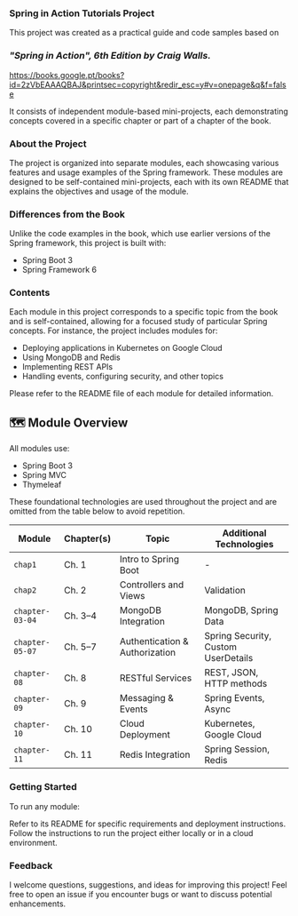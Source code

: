 ### Spring in Action Tutorials Project

This project was created as a practical guide and code samples based on 
### *"Spring in Action", 6th Edition by Craig Walls.* 
https://books.google.pt/books?id=2zVbEAAAQBAJ&printsec=copyright&redir_esc=y#v=onepage&q&f=false

It consists of independent module-based mini-projects, each demonstrating concepts covered in a specific chapter or part of a chapter of the book.

### About the Project
The project is organized into separate modules, 
each showcasing various features and usage examples of the Spring framework. 
These modules are designed to be self-contained mini-projects, 
each with its own README that explains the objectives and usage of the module.

### Differences from the Book
Unlike the code examples in the book, which use earlier versions of the Spring framework, this project is built with:

* Spring Boot 3
* Spring Framework 6

### Contents
Each module in this project corresponds to a specific topic from the book and is self-contained, 
allowing for a focused study of particular Spring concepts. For instance, the project includes modules for:

* Deploying applications in Kubernetes on Google Cloud
* Using MongoDB and Redis
* Implementing REST APIs
* Handling events, configuring security, and other topics

Please refer to the README file of each module for detailed information.


## 🗺 Module Overview

All modules use:

- Spring Boot 3
- Spring MVC
- Thymeleaf

These foundational technologies are used throughout the project and are omitted from the table below to avoid repetition.

| Module | Chapter(s) | Topic | Additional Technologies |
|--------|------------|-------|---------------------|
| `chap1` | Ch. 1 | Intro to Spring Boot | -                   |
| `chap2` | Ch. 2 | Controllers and Views | Validation          |
| `chapter-03-04` | Ch. 3–4 | MongoDB Integration | MongoDB, Spring Data |
| `chapter-05-07` | Ch. 5–7 | Authentication & Authorization | Spring Security, Custom UserDetails |
| `chapter-08` | Ch. 8 | RESTful Services | REST, JSON, HTTP methods |
| `chapter-09` | Ch. 9 | Messaging & Events | Spring Events, Async |
| `chapter-10` | Ch. 10 | Cloud Deployment | Kubernetes, Google Cloud |
| `chapter-11` | Ch. 11 | Redis Integration | Spring Session, Redis |


### Getting Started
To run any module:

Refer to its README for specific requirements and deployment instructions.
Follow the instructions to run the project either locally or in a cloud environment.

### Feedback
I welcome questions, suggestions, and ideas for improving this project! 
Feel free to open an issue if you encounter bugs or want to discuss potential enhancements.
